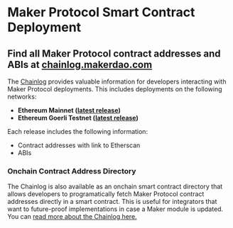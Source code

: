 # Maker Protocol Smart Contract Deployment

## Find all Maker Protocol contract addresses and ABIs at [chainlog.makerdao.com](https://chainlog.makerdao.com)

The [Chainlog](https://chainlog.makerdao.com) provides valuable information for developers interacting with Maker Protocol deployments. This includes deployments on the following networks:&#x20;

* **Ethereum Mainnet (**[**latest release**](https://chainlog.makerdao.com/api/mainnet/active.json)**)**
* **Ethereum Goerli Testnet (**[**latest release**](https://chainlog.makerdao.com/api/goerli/active.json)**)**

Each release includes the following information:&#x20;

* Contract addresses with link to Etherscan
* ABIs

### Onchain Contract Address Directory

The Chainlog is also available as an onchain smart contract directory that allows developers to programatically fetch Maker Protocol contract addresses directly in a smart contract. This is useful for integrators that want to future-proof implementations in case a Maker module is updated. You can [read more about the Chainlog here.](https://github.com/makerdao/dss-chain-log#dss-chain-log)

##
